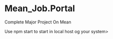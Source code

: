 # Mean_Job.Portal
Complete Major Project On Mean

Use npm start to start in local host og your system>